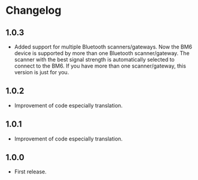 # Changelog

<!--next-version-placeholder-->

## 1.0.3
- Added support for multiple Bluetooth scanners/gateways. Now the BM6 device is supported by more than one Bluetooth scanner/gateway. The scanner with the best signal strength is automatically selected to connect to the BM6. If you have more than one scanner/gateway, this version is just for you.
## 1.0.2
- Improvement of code especially translation.
## 1.0.1
- Improvement of code especially translation.
## 1.0.0
- First release.